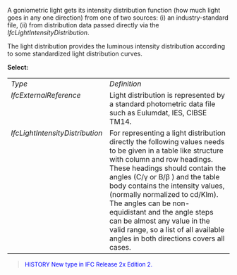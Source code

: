 ﻿A goniometric light gets its intensity distribution function (how much light goes in any one direction) from one of two sources: (i) an industry-standard file, (ii) from distribution data passed directly via the _IfcLightIntensityDistribution_.

The light distribution provides the luminous intensity distribution according to some standardized light distribution curves.

**Select:**

<table> 
		<tr> 
		  <td><i>Type</i></td> 
		  <td><i>Definition</i></td> 
		</tr> 
		<tr> 
		  <td valign="TOP"><i>IfcExternalReference</i></td> 
		  <td valign="TOP">Light distribution is represented by a standard
			 photometric data file such as Eulumdat, IES, CIBSE TM14. </td> 
		</tr> 
		<tr> 
		  <td valign="TOP"><i>IfcLightIntensityDistribution</i></td> 
		  <td valign="TOP">For representing a light distribution directly the
			 following values needs to be given in a table like structure with column and
			 row headings. These headings should contain the angles (C/&#947; or B/&#946; )
			 and the table body contains the intensity values, (normally normalized to
			 cd/Klm). The angles can be non- equidistant and the angle steps can be almost
			 any value in the valid range, so a list of all available angles in both
			 directions covers all cases. </td> 
		</tr> 
	 </table>

> <font size="-1" color="#0000FF">HISTORY New type in IFC Release 2x
		  Edition 2. </font>
>